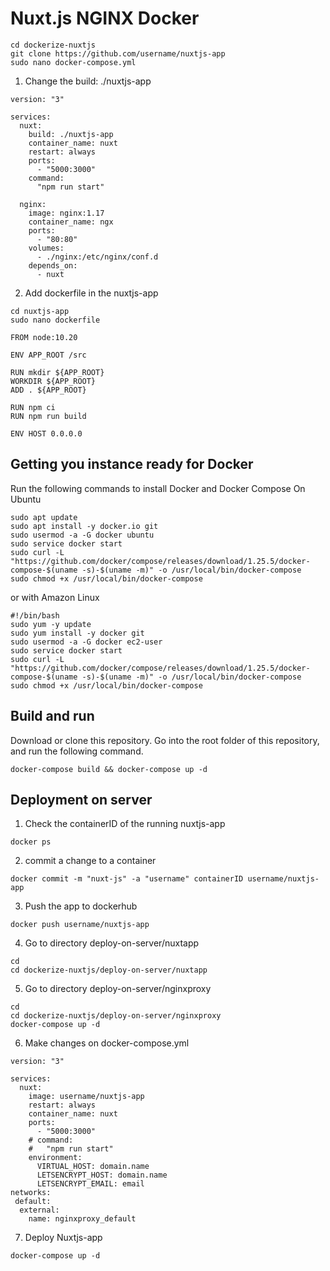 # Nuxt.js NGINX Docker
```
cd dockerize-nuxtjs
git clone https://github.com/username/nuxtjs-app
sudo nano docker-compose.yml
```
1. Change the build: ./nuxtjs-app
```
version: "3"

services:
  nuxt:
    build: ./nuxtjs-app
    container_name: nuxt
    restart: always
    ports:
      - "5000:3000"
    command:
      "npm run start"

  nginx:
    image: nginx:1.17
    container_name: ngx
    ports:
      - "80:80"
    volumes:
      - ./nginx:/etc/nginx/conf.d
    depends_on:
      - nuxt
```
2. Add dockerfile in the nuxtjs-app
```
cd nuxtjs-app
sudo nano dockerfile

FROM node:10.20

ENV APP_ROOT /src

RUN mkdir ${APP_ROOT}
WORKDIR ${APP_ROOT}
ADD . ${APP_ROOT}

RUN npm ci
RUN npm run build

ENV HOST 0.0.0.0
```
## Getting you instance ready for Docker
Run the following commands to install Docker and Docker Compose
On Ubuntu
```
sudo apt update
sudo apt install -y docker.io git
sudo usermod -a -G docker ubuntu
sudo service docker start
sudo curl -L "https://github.com/docker/compose/releases/download/1.25.5/docker-compose-$(uname -s)-$(uname -m)" -o /usr/local/bin/docker-compose
sudo chmod +x /usr/local/bin/docker-compose
```
or with Amazon Linux
```
#!/bin/bash
sudo yum -y update
sudo yum install -y docker git
sudo usermod -a -G docker ec2-user
sudo service docker start
sudo curl -L "https://github.com/docker/compose/releases/download/1.25.5/docker-compose-$(uname -s)-$(uname -m)" -o /usr/local/bin/docker-compose
sudo chmod +x /usr/local/bin/docker-compose
```

## Build and run
Download or clone this repository. Go into the root folder of this repository, and run the following command.
```
docker-compose build && docker-compose up -d
```
## Deployment on server
1. Check the containerID of the running nuxtjs-app
```
docker ps
```
2. commit a change to a container
```
docker commit -m "nuxt-js" -a "username" containerID username/nuxtjs-app
```
3. Push the app to dockerhub
```
docker push username/nuxtjs-app
```
4. Go to directory deploy-on-server/nuxtapp
```
cd
cd dockerize-nuxtjs/deploy-on-server/nuxtapp
```
5. Go to directory deploy-on-server/nginxproxy
```
cd
cd dockerize-nuxtjs/deploy-on-server/nginxproxy
docker-compose up -d
```
6. Make changes on docker-compose.yml
```
version: "3"

services:
  nuxt:
    image: username/nuxtjs-app
    restart: always
    container_name: nuxt
    ports:
      - "5000:3000"
    # command:
    #   "npm run start"
    environment:
      VIRTUAL_HOST: domain.name
      LETSENCRYPT_HOST: domain.name
      LETSENCRYPT_EMAIL: email
networks:
 default:
  external:
    name: nginxproxy_default
```
7. Deploy Nuxtjs-app
```
docker-compose up -d
```
